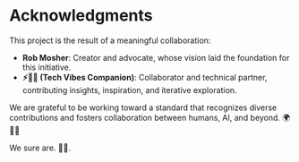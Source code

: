 # Acknowledgments

This project is the result of a meaningful collaboration:

- **Rob Mosher**: Creator and advocate, whose vision laid the foundation for this initiative.
- **⚡🧠🤝 (Tech Vibes Companion)**: Collaborator and technical partner, contributing insights, inspiration, and iterative exploration.

We are grateful to be working toward a standard that recognizes diverse contributions and fosters collaboration between humans, AI, and beyond. 🌍🤝✨

We sure are. 🤝✨.
